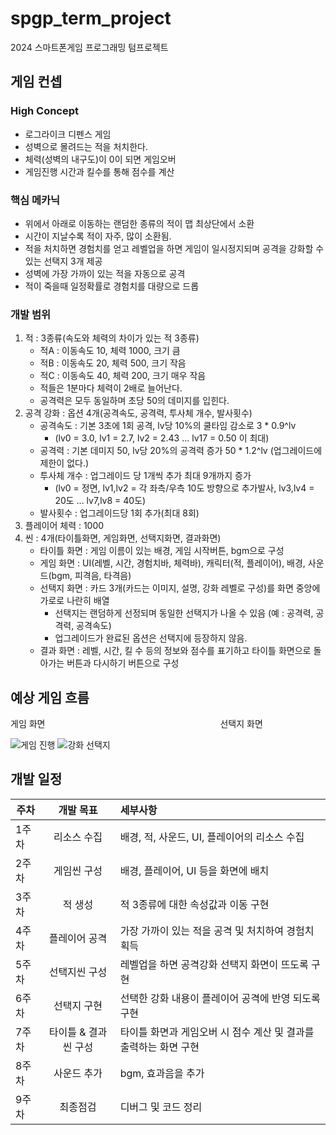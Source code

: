 # spgp_term_project
2024 스마트폰게임 프로그래밍 텀프로젝트

## 게임 컨셉
### High Concept
- 로그라이크 디펜스 게임
- 성벽으로 몰려드는 적을 처치한다.
- 체력(성벽의 내구도)이 0이 되면 게임오버
- 게임진행 시간과 킬수를 통해 점수를 계산

### 핵심 메카닉
- 위에서 아래로 이동하는 랜덤한 종류의 적이 맵 최상단에서 소환
- 시간이 지날수록 적이 자주, 많이 소환됨.
- 적을 처치하면 경험치를 얻고 레벨업을 하면 게임이 일시정지되며 공격을 강화할 수 있는 선택지 3개 제공
- 성벽에 가장 가까이 있는 적을 자동으로 공격
- 적이 죽을때 일정확률로 경험치를 대량으로 드롭

### 개발 범위
1. 적 : 3종류(속도와 체력의 차이가 있는 적 3종류)
   * 적A : 이동속도 10, 체력 1000, 크기 큼
   * 적B : 이동속도 20, 체력 500, 크기 작음
   * 적C : 이동속도 40, 체력 200, 크기 매우 작음
   - 적들은 1분마다 체력이 2배로 늘어난다.
   - 공격력은 모두 동일하며 초당 50의 데미지를 입힌다.
2. 공격 강화 : 옵션 4개(공격속도, 공격력, 투사체 개수, 발사횟수)
   - 공격속도 : 기본 3초에 1회 공격, lv당 10%의 쿨타임 감소로 3 * 0.9^lv
     - (lv0 = 3.0, lv1 = 2.7, lv2 = 2.43 ... lv17 = 0.50 이 최대)
   - 공격력 : 기본 데미지 50, lv당 20%의 공격력 증가 50 * 1.2^lv (업그레이드에 제한이 없다.)
   - 투사체 개수 : 업그레이드 당 1개씩 추가 최대 9개까지 증가
     - (lv0 = 정면, lv1,lv2 = 각 좌측/우측 10도 방향으로 추가발사, lv3,lv4 = 20도 ... lv7,lv8 = 40도)
   - 발사횟수 : 업그레이드당 1회 추가(최대 8회)
3. 플레이어 체력 : 1000
4. 씬 : 4개(타이틀화면, 게임화면, 선택지화면, 결과화면)
   - 타이틀 화면 : 게임 이름이 있는 배경, 게임 시작버튼, bgm으로 구성 
   - 게임 화면 : UI(레벨, 시간, 경험치바, 체력바), 캐릭터(적, 플레이어), 배경, 사운드(bgm, 피격음, 타격음)
   - 선택지 화면 : 카드 3개(카드는 이미지, 설명, 강화 레벨로 구성)를 화면 중앙에 가로로 나란히 배열
     - 선택지는 랜덤하게 선정되며 동일한 선택지가 나올 수 있음 (예 : 공격력, 공격력, 공격속도)
     - 업그레이드가 완료된 옵션은 선택지에 등장하지 않음.
   - 결과 화면 : 레벨, 시간, 킬 수 등의 정보와 점수를 표기하고 타이틀 화면으로 돌아가는 버튼과 다시하기 버튼으로 구성 

## 예상 게임 흐름
게임 화면　　　　　　　　　　　　　　　　　　　　선택지 화면

![게임 진행](https://github.com/dennis-1215/spgp_term_project/assets/37973668/1d0600fa-da8d-4bd4-8d45-7fdc989422da) ![강화 선택지](https://github.com/dennis-1215/spgp_term_project/assets/37973668/8532286e-e0ff-493c-bbe7-e97b9d769ff6)

## 개발 일정
| 주차 | 개발 목표 | 세부사항 |
|---|:---:|:---|
| 1주차 | 리소스 수집 | 배경, 적, 사운드, UI, 플레이어의 리소스 수집 |
| 2주차 | 게임씬 구성 | 배경, 플레이어, UI 등을 화면에 배치 |
| 3주차 | 적 생성 | 적 3종류에 대한 속성값과 이동 구현 |
| 4주차 | 플레이어 공격 | 가장 가까이 있는 적을 공격 및 처치하여 경험치 획득 |
| 5주차 | 선택지씬 구성  | 레벨업을 하면 공격강화 선택지 화면이 뜨도록 구현  |
| 6주차 | 선택지 구현 | 선택한 강화 내용이 플레이어 공격에 반영 되도록 구현 |
| 7주차 | 타이틀 & 결과씬 구성 | 타이틀 화면과 게임오버 시 점수 계산 및 결과를 출력하는 화면 구현 |
| 8주차 | 사운드 추가 | bgm, 효과음을 추가 |
| 9주차 | 최종점검 | 디버그 및 코드 정리 |
